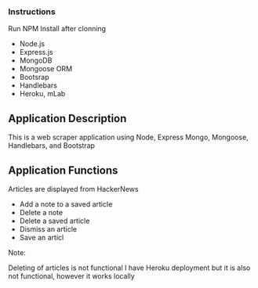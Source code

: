 

### Instructions
Run NPM Install after clonning
* Node.js
* Express.js
* MongoDB
* Mongoose ORM
* Bootsrap
* Handlebars
* Heroku, mLab

## Application Description
This is a web scraper application using Node, Express Mongo, Mongoose, Handlebars, and Bootstrap 

## Application Functions
Articles are displayed from HackerNews
* Add a note to a saved article
* Delete a note
* Delete a saved article
* Dismiss an article
* Save an articl


Note:

Deleting of articles is not functional
I have Heroku deployment but it is also not functional, however it works locally



